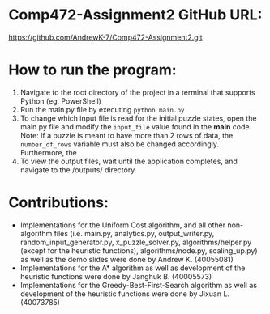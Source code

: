 # Comp472-Assignment2 GitHub URL:
https://github.com/AndrewK-7/Comp472-Assignment2.git

# How to run the program:
1. Navigate to the root directory of the project in a terminal that supports Python (eg. PowerShell)
2. Run the main.py file by executing `python main.py`
3. To change which input file is read for the initial puzzle states, open the main.py file and modify the `input_file` value found in the __main__ code. Note: If a puzzle is meant to have more than 2 rows of data, the `number_of_rows` variable must also be changed accordingly. Furthermore, the 
4. To view the output files, wait until the application completes, and navigate to the /outputs/ directory.

# Contributions:
* Implementations for the Uniform Cost algorithm, and all other non-algorithm files (i.e. main.py, analytics.py, output_writer.py, random_input_generator.py, x_puzzle_solver.py, algorithms/helper.py (except for the heuristic functions), algorithms/node.py, scaling_up.py) as well as the demo slides were done by Andrew K. (40055081)
* Implementations for the A* algorithm as well as development of the heuristic functions were done by Janghuk B. (40005573)
* Implementations for the Greedy-Best-First-Search algorithm as well as development of the heuristic functions were done by Jixuan L. (40073785)


